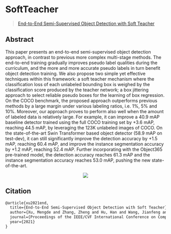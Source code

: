 # SoftTeacher

> [End-to-End Semi-Supervised Object Detection with Soft Teacher](https://arxiv.org/abs/2106.09018)

<!-- [ALGORITHM] -->

## Abstract

This paper presents an end-to-end semi-supervised object detection approach, in contrast to previous more complex multi-stage methods. The end-to-end training gradually improves pseudo label qualities during the curriculum, and the more and more accurate pseudo labels in turn benefit object detection training. We also propose two simple yet effective techniques within this framework: a soft teacher mechanism where the classification loss of each unlabeled bounding box is weighed by the classification score produced by the teacher network; a box jittering approach to select reliable pseudo boxes for the learning of box regression. On the COCO benchmark, the proposed approach outperforms previous methods by a large margin under various labeling ratios, i.e. 1%, 5% and 10%. Moreover, our approach proves to perform also well when the amount of labeled data is relatively large. For example, it can improve a 40.9 mAP baseline detector trained using the full COCO training set by +3.6 mAP, reaching 44.5 mAP, by leveraging the 123K unlabeled images of COCO. On the state-of-the-art Swin Transformer based object detector (58.9 mAP on test-dev), it can still significantly improve the detection accuracy by +1.5 mAP, reaching 60.4 mAP, and improve the instance segmentation accuracy by +1.2 mAP, reaching 52.4 mAP. Further incorporating with the Object365 pre-trained model, the detection accuracy reaches 61.3 mAP and the instance segmentation accuracy reaches 53.0 mAP, pushing the new state-of-the-art.

<div align=center>
<img src="https://user-images.githubusercontent.com/40661020/186086683-f8a69813-d09c-4c3f-a86a-e233a708cd38.png"/>
</div>

## Citation

```latex
@article{xu2021end,
  title={End-to-End Semi-Supervised Object Detection with Soft Teacher},
  author={Xu, Mengde and Zhang, Zheng and Hu, Han and Wang, Jianfeng and Wang, Lijuan and Wei, Fangyun and Bai, Xiang and Liu, Zicheng},
  journal={Proceedings of the IEEE/CVF International Conference on Computer Vision (ICCV)},
  year={2021}
}
```
